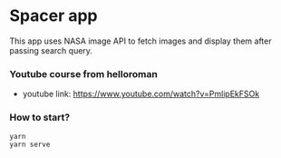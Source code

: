# Spacer app

This app uses NASA image API to fetch images and display them after passing search query.

### Youtube course from helloroman

* youtube link: https://www.youtube.com/watch?v=PmlipEkFSOk

### How to start?

```
yarn
yarn serve
```
